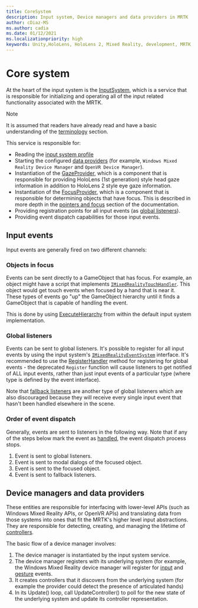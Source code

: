 ```yaml
---
title: CoreSystem
description: Input system, Device managers and data providers in MRTK
author: cDiaz-MS
ms.author: cadia
ms.date: 01/12/2021
ms.localizationpriority: high
keywords: Unity,HoloLens, HoloLens 2, Mixed Reality, development, MRTK, Events
---
```


# Core system

At the heart of the input system is the [InputSystem](../../features/Input/Overview.md), which is a service that is responsible for initializing and operating all of the input related functionality associated with the MRTK.

> [!NOTE]
> It is assumed that readers have already read and have a basic understanding of the
> [terminology](Terminology.md) section.

This service is responsible for:

- Reading the [input system profile](../../out-of-scope/MixedRealityConfigurationGuide.md#input-system-settings)
- Starting the configured [data providers](../../features/Input/InputProviders.md) (for example, `Windows Mixed Reality Device Manager` and `OpenVR Device Manager`).
- Instantiation of the [GazeProvider](xref:Microsoft.MixedReality.Toolkit.Input.IMixedRealityGazeProvider), which is a component that is responsible for providing HoloLens (1st generation) style head gaze information
  in addition to HoloLens 2 style eye gaze information.
- Instantiation of the [FocusProvider](xref:Microsoft.MixedReality.Toolkit.Input.IMixedRealityFocusProvider), which is a component that is responsible for determining objects that have focus. This
  is described in more depth in the [pointers and focus](ControllersPointersAndFocus.md#pointers-and-focus) section of the
  documentation.
- Providing registration points for all input events (as [global listeners](#global-listeners)).
- Providing event dispatch capabilities for those input events.

## Input events

Input events are generally fired on two different channels:

### Objects in focus

Events can be sent directly to a GameObject that has focus. For example, an object might
have a script that implements [`IMixedRealityTouchHandler`](xref:Microsoft.MixedReality.Toolkit.Input.IMixedRealityTouchHandler).
This object would get touch events when focused by a hand that is near it. These types of
events go "up" the GameObject hierarchy until it finds a GameObject that is capable of handling
the event.

This is done by using [ExecuteHierarchy](https://docs.unity3d.com/ScriptReference/EventSystems.ExecuteEvents.ExecuteHierarchy.html) from within the default input system implementation.

### Global listeners

Events can be sent to global listeners. It's possible to register for all input events by using
the input system's [`IMixedRealityEventSystem`](xref:Microsoft.MixedReality.Toolkit.IMixedRealityEventSystem)
interface. It's recommended to use the [RegisterHandler](xref:Microsoft.MixedReality.Toolkit.IMixedRealityEventSystem.RegisterHandler``1(IEventSystemHandler))
method for registering for global events - the deprecated `Register` function will cause listeners
to get notified of ALL input events, rather than just input events of a particular type
(where type is defined by the event interface).

Note that [fallback listeners](xref:Microsoft.MixedReality.Toolkit.Input.MixedRealityInputSystem.PushFallbackInputHandler(GameObject))
are another type of global listeners which are also discouraged because they will receive
every single input event that hasn't been handled elsewhere in the scene.

### Order of event dispatch

Generally, events are sent to listeners in the following way. Note that if any of the steps below mark
the event as [handled](https://docs.unity3d.com/ScriptReference/EventSystems.AbstractEventData-used.html),
the event dispatch process stops.

1. Event is sent to global listeners.
2. Event is sent to modal dialogs of the focused object.
3. Event is sent to the focused object.
4. Event is sent to fallback listeners.

## Device managers and data providers

These entities are responsible for interfacing with lower-level APIs (such as Windows Mixed Reality APIs,
or OpenVR APIs) and translating data from those systems into ones that fit the MRTK's higher
level input abstractions. They are responsible for detecting, creating, and managing the lifetime of
[controllers](ControllersPointersAndFocus.md#controllers).

The basic flow of a device manager involves:

1. The device manager is instantiated by the input system service.
2. The device manager registers with its underlying system (for example, the Windows Mixed Reality
   device manager will register for [input](../../features/Input/InputEvents.md) and [gesture](../../features/Input/Gestures.md#gesture-events) events.
3. It creates controllers that it discovers from the underlying system (for example
   the provider could detect the presence of articulated hands)
4. In its Update() loop, call UpdateController() to poll for the new state of the underlying system
   and update its controller representation.
